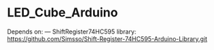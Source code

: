 # LED_Cube_Arduino

Depends on:
	— ShiftRegister74HC595 library: https://github.com/Simsso/Shift-Register-74HC595-Arduino-Library.git
